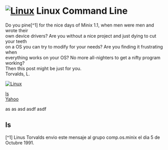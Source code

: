 # [![Linux](https://img.shields.io/badge/Linux-FCC624?logo=linux&logoColor=black)](#) Linux Command Line

Do you pine[^1] for the nice days of Minix 1.1, when men were men and wrote their  
own device drivers? Are you without a nice project and just dying to cut your teeth  
on a OS you can try to modify for your needs? Are you finding it frustrating when  
everything works on your OS? No more all-nighters to get a nifty program working?  
Then this post might be just for you.  
Torvalds, L.



[![Linux](https://img.shields.io/badge/Linux-FCC624?logo=linux&logoColor=black)](#)  


[ls](#ls)  
[Yahoo](https://www.yahoo.com)




as
as
asd
asdf
asdf

## ls

[^1] Linus Torvalds envio este mensaje al grupo comp.os.minix el dia 5 de Octubre 1991.  

